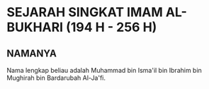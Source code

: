 

SEJARAH SINGKAT IMAM AL-BUKHARI (194 H - 256 H)
===============================================

NAMANYA
-------

Nama lengkap beliau adalah Muhammad bin Isma'il bin Ibrahim bin Mughirah
bin Bardarubah Al-Ja'fi.
